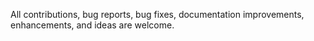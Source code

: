 All contributions, bug reports, bug fixes, documentation improvements, enhancements, and ideas are welcome.

